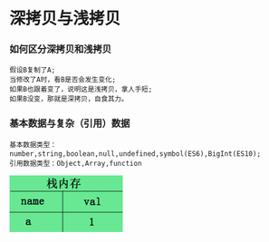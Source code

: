 # 深拷贝与浅拷贝

### 如何区分深拷贝和浅拷贝
```
假设B复制了A;
当修改了A时，看B是否会发生变化;
如果B也跟着变了，说明这是浅拷贝，拿人手短;
如果B没变，那就是深拷贝，自食其力。
```

### 基本数据与复杂（引用）数据
```
基本数据类型：number,string,boolean,null,undefined,symbol(ES6),BigInt(ES10);
引用数据类型：Object,Array,function
```

![图片](../images/12.jpg)